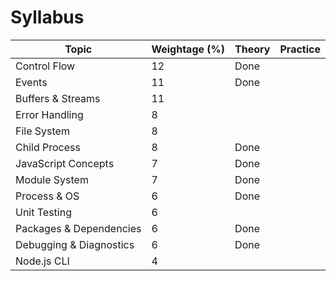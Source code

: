 # Syllabus



| Topic                   | Weightage (%) | Theory | Practice |
| ----------------------- | ------------- | ------ | -------- |
| Control Flow            | 12            | Done   |          |
| Events                  | 11            | Done   |          |
| Buffers & Streams       | 11            |        |          |
| Error Handling          | 8             |        |          |
| File System             | 8             |        |          |
| Child Process           | 8             | Done   |          |
| JavaScript Concepts     | 7             | Done   |          |
| Module System           | 7             | Done   |          |
| Process & OS            | 6             | Done   |          |
| Unit Testing            | 6             |        |          |
| Packages & Dependencies | 6             | Done   |          |
| Debugging & Diagnostics | 6             | Done   |          |
| Node.js CLI             | 4             |        |          |